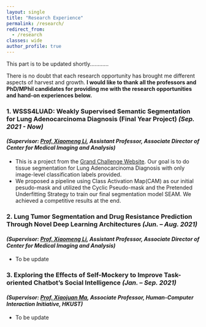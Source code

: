 ```yaml
---
layout: single
title: "Research Experience"
permalink: /research/
redirect_from:
  - /research
classes: wide
author_profile: true 
---
```

This part is to be updated shortly............

There is no doubt that each research opportunity has brought me different aspects of harvest and growth.
**I would like to thank all the professors and PhD/MPhil candidates for providing me with the research opportunities and
hand-on experiences below.**

### 1. **WSSS4LUAD: Weakly Supervised Semantic Segmentation for Lung Adenocarcinoma Diagnosis (Final Year Project)** *(Sep. 2021 - Now)*

#### *(Supervisor: [Prof. Xiaomeng Li](https://xmengli.github.io/), Assistant Professor, Associate Director of Center for Medical Imaging and Analysis)*

* This is a project from the [Grand Challenge Website](https://wsss4luad.grand-challenge.org/WSSS4LUAD/). Our goal is to do tissue segmentation for Lung Adenocarcinoma Diagnosis 
    with only image-level classification labels provided. 
* We proposed a pipeline using Class Activation Map(CAM) as our initial pesudo-mask and utilized the Cyclic Pseudo-mask and the Pretended Underfitting Strategy 
to train our final segmentation model SEAM. We achieved a competitive results at the end.

### 2. **Lung Tumor Segmentation and Drug Resistance Prediction Through Novel Deep Learning Architectures** *(Jun. – Aug. 2021)*

#### *(Supervisor: [Prof. Xiaomeng Li](https://xmengli.github.io/), Assistant Professor, Associate Director of Center for Medical Imaging and Analysis)*

* To be update

### 3. **Exploring the Effects of Self-Mockery to Improve Task-oriented Chatbot’s Social Intelligence** *(Jan. – Sep. 2021)*

#### *(Supervisor: [Prof. Xiaojuan Ma](https://www.cse.ust.hk/~mxj/), Associate Professor, Human-Computer Interaction Initiative, HKUST)*

* To be update
